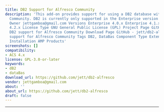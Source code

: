 ```yaml
---
title: DB2 Support for Alfresco Community
description: 'This add-on provides support for using a DB2 database with Alfresco
  Community. DB2 is currently only supported in the Enterprise version of Alfresco.
  Owner jettgamboa@gmail.com Versions Enterprise 4.0.x Enterprise 4.1.x Enterprise
  4.2.x License Type GNU General Public License (GPL) Project Page GitHub - jett/db2-alfresco:
  DB2 support for Alfresco Community Download Page GitHub - jett/db2-alfresco: DB2
  support for Alfresco Community Tags DB2, DataBas Component Type Extension Points
  Installation AMP Products'
screenshots: []
compatibility:
- ACS 4.x
license: GPL-3.0-or-later
keywords:
- dB2
- dataBas
download_url: https://github.com/jett/db2-alfresco
vendor: jettgamboa@gmail.com
about: ''
about_url: https://github.com/jett/db2-alfresco
draft: false
---
```

---
